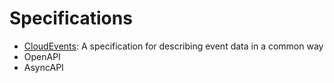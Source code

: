# Specifications

* [CloudEvents](https://cloudevents.io/): A specification for describing event data in a common way
* OpenAPI
* AsyncAPI
